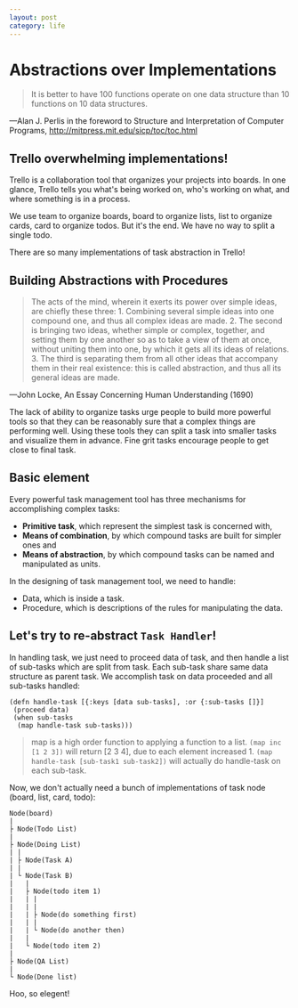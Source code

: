 ```yaml
---
layout: post
category: life
---
```


# Abstractions over Implementations

> It is better to have 100 functions operate on one data structure than 10 functions on 10 data structures.

—Alan J. Perlis in the foreword to Structure and Interpretation of Computer Programs, http://mitpress.mit.edu/sicp/toc/toc.html

## Trello overwhelming implementations!

Trello is a collaboration tool that organizes your projects into boards.
In one glance, Trello tells you
what's being worked on,
who's working on what,
and where something is in a process.

We use team to organize boards, board to organize lists, list to organize cards, card to organize todos.
But it's the end.
We have no way to split a single todo.

There are so many implementations of task abstraction in Trello!

## Building Abstractions with Procedures


> The acts of the mind, wherein it exerts its power over simple ideas, are chiefly these three: 1. Combining several simple ideas into one compound one, and thus all complex ideas are made. 2. The second is bringing two ideas, whether simple or complex, together, and setting them by one another so as to take a view of them at once, without uniting them into one, by which it gets all its ideas of relations. 3. The third is separating them from all other ideas that accompany them in their real existence: this is called abstraction, and thus all its general ideas are made.

—John Locke, An Essay Concerning Human Understanding (1690)

The lack of ability to organize tasks urge people to build more powerful tools
so that they can be reasonably sure that a complex things are performing well.
Using these tools they can split a task into smaller tasks and visualize them in advance.
Fine grit tasks encourage people to get close to final task.

## Basic element

Every powerful task management tool has three mechanisms for accomplishing complex tasks:

* **Primitive task**, which represent the simplest task is concerned with,
* **Means of combination**, by which compound tasks are built for simpler ones and
* **Means of abstraction**, by which compound tasks can be named and manipulated as units.

In the designing of task management tool, we need to handle:

* Data, which is inside a task.
* Procedure, which is descriptions of the rules for manipulating the data.


## Let's try to re-abstract `Task Handler`!


In handling task, we just need to proceed data of task,
and then handle a list of sub-tasks which are split from task.
Each sub-task share same data structure as parent task.
We accomplish task on data proceeded and all sub-tasks handled:


    (defn handle-task [{:keys [data sub-tasks], :or {:sub-tasks []}]
     (proceed data)
     (when sub-tasks
      (map handle-task sub-tasks)))


> map is a high order function to applying a function to a list.
> `(map inc [1 2 3])` will return [2 3 4], due to each element increased 1.
> `(map handle-task [sub-task1 sub-task2])` will actually do handle-task on each sub-task.

Now, we don't actually need a bunch of implementations of task node (board, list, card, todo):

    Node(board)
    |
    ├ Node(Todo List)
    |
    ├ Node(Doing List)
    | |
    | ├ Node(Task A)
    | |
    | └ Node(Task B)
    |   |
    |   ├ Node(todo item 1)
    |   | |
    |   | |
    |   | ├ Node(do something first)
    |   | |
    |   | └ Node(do another then)
    |   |
    |   └ Node(todo item 2)
    |
    ├ Node(QA List)
    |
    └ Node(Done list)

Hoo, so elegent!
